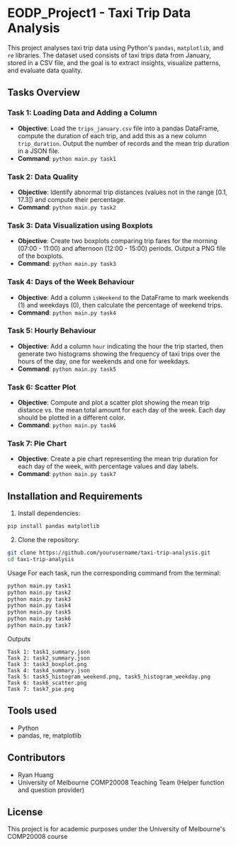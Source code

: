 # EODP_Project1 - Taxi Trip Data Analysis

This project analyses taxi trip data using Python's `pandas`, `matplotlib`, and `re` libraries. The dataset used consists of taxi trips data from January, stored in a CSV file, and the goal is to extract insights, visualize patterns, and evaluate data quality.

## Tasks Overview

### Task 1: Loading Data and Adding a Column
- **Objective**: Load the `trips_january.csv` file into a pandas DataFrame, compute the duration of each trip, and add this as a new column `trip_duration`. Output the number of records and the mean trip duration in a JSON file.
- **Command**: `python main.py task1`

### Task 2: Data Quality
- **Objective**: Identify abnormal trip distances (values not in the range [0.1, 17.3]) and compute their percentage.
- **Command**: `python main.py task2`

### Task 3: Data Visualization using Boxplots
- **Objective**: Create two boxplots comparing trip fares for the morning (07:00 - 11:00) and afternoon (12:00 - 15:00) periods. Output a PNG file of the boxplots.
- **Command**: `python main.py task3`

### Task 4: Days of the Week Behaviour
- **Objective**: Add a column `isWeekend` to the DataFrame to mark weekends (1) and weekdays (0), then calculate the percentage of weekend trips.
- **Command**: `python main.py task4`

### Task 5: Hourly Behaviour
- **Objective**: Add a column `hour` indicating the hour the trip started, then generate two histograms showing the frequency of taxi trips over the hours of the day, one for weekends and one for weekdays.
- **Command**: `python main.py task5`

### Task 6: Scatter Plot
- **Objective**: Compute and plot a scatter plot showing the mean trip distance vs. the mean total amount for each day of the week. Each day should be plotted in a different color.
- **Command**: `python main.py task6`

### Task 7: Pie Chart
- **Objective**: Create a pie chart representing the mean trip duration for each day of the week, with percentage values and day labels.
- **Command**: `python main.py task7`

## Installation and Requirements

1. Install dependencies:

```bash
pip install pandas matplotlib
```
2. Clone the repository:

```bash
git clone https://github.com/yourusername/taxi-trip-analysis.git
cd taxi-trip-analysis
```

Usage
For each task, run the corresponding command from the terminal:

```bash
python main.py task1
python main.py task2
python main.py task3
python main.py task4
python main.py task5
python main.py task6
python main.py task7
```
Outputs
```
Task 1: task1_summary.json
Task 2: task2_summary.json
Task 3: task3_boxplot.png
Task 4: task4_summary.json
Task 5: task5_histogram_weekend.png, task5_histogram_weekday.png
Task 6: task6_scatter.png
Task 7: task7_pie.png
```

## Tools used  
- Python
- pandas, re, matplotlib 

## Contributors
- Ryan Huang
- University of Melbourne COMP20008 Teaching Team (Helper function and question provider)

## License
This project is for academic purposes under the University of Melbourne's COMP20008 course



